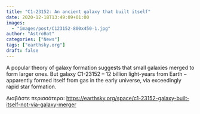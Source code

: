 ```yaml
---
title: "C1-23152: An ancient galaxy that built itself"
date: 2020-12-18T13:49:09+01:00
images:
  - "images/post/C123152-800x450-1.jpg"
author: "AstroBot"
categories: ["News"]
tags: ["earthsky.org"]
draft: false
---
```


A popular theory of galaxy formation suggests that small galaxies merged to form larger ones. But galaxy C1-23152 – 12 billion light-years from Earth – apparently formed itself from gas in the early universe, via exceedingly rapid star formation.

Διαβάστε περισσότερα: https://earthsky.org/space/c1-23152-galaxy-built-itself-not-via-galaxy-merger
